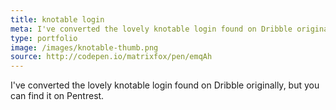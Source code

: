 ```yaml
---
title: knotable login
meta: I've converted the lovely knotable login found on Dribble originally, but you can find it on Pentrest.
type: portfolio
image: /images/knotable-thumb.png
source: http://codepen.io/matrixfox/pen/emqAh
---
```


I've converted the lovely knotable login found on Dribble originally, but you can find it on Pentrest.
